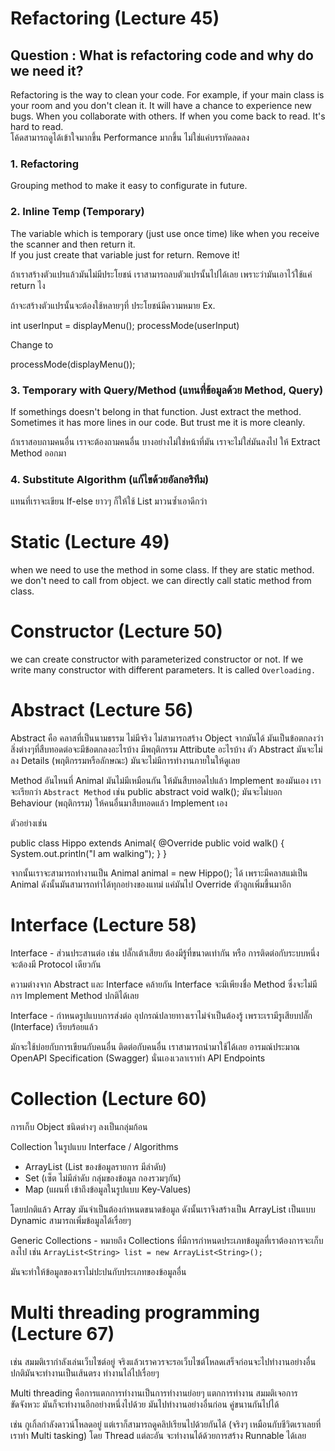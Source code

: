 # Refactoring (Lecture 45)

## Question : What is refactoring code and why do we need it?

Refactoring is the way to clean your code. For example, if your main class is your room and you don't clean it. It will have a chance to experience new bugs.
When you collaborate with others. If when you come back to read. It's hard to read. <br>
โค้ดสามารถดูได้เข้าใจมากขึ้น Performance มากขึ้น ไม่ใช่แค่บรรทัดลดลง

### 1. Refactoring
Grouping method to make it easy to configurate in future.

### 2. Inline Temp (Temporary)
The variable which is temporary (just use once time) like when you receive the scanner and then return it. <br>
If you just create that variable just for return. Remove it! <br>

ถ้าเราสร้างตัวแปรแล้วมันไม่มีประโยชน์ เราสามารถลบตัวแปรนั้นไปได้เลย เพราะว่ามันเอาไว้ใช้แค่ return ไง

ถ้าจะสร้างตัวแปรนั้นจะต้องใช้หลายๆที่ ประโยชน์มีความหมาย
Ex.

int userInput = displayMenu();
processMode(userInput)

Change to

processMode(displayMenu());

### 3. Temporary with Query/Method (แทนที่ข้อมูลด้วย Method, Query)

If somethings doesn't belong in that function. Just extract the method. Sometimes it has more lines in our code. But trust me it is more cleanly.

ถ้าเราสอบถามคนอื่น เราจะต้องถามคนอื่น บางอย่างไม่ใช่หน้าที่มัน เราจะไม่ใส่มันลงไป ให้ Extract Method ออกมา

### 4. Substitute Algorithm (แก้ไขด้วยอัลกอริทึม)

แทนที่เราจะเขียน If-else ยาวๆ ก็ให้ใช้ List มาวนซ้ำเอาดีกว่า

# Static (Lecture 49)

when we need to use the method in some class. If they are static method. we don't need to call from object. we can directly call static method from class.

# Constructor (Lecture 50)

we can create constructor with parameterized constructor or not.
If we write many constructor with different parameters. It is called `Overloading.`

# Abstract (Lecture 56)

Abstract คือ คลาสที่เป็นนามธรรม ไม่มีจริง ไม่สามารถสร้าง Object จากมันได้ มันเป็นข้อตกลงว่าสิ่งต่างๆที่สืบทอดต่อจะมีข้อตกลงอะไรบ้าง มีพฤติกรรม Attribute อะไรบ้าง
ตัว Abstract มันจะไม่ลง Details (พฤติกรรมหรือลักษณะ) มันจะไม่มีการทำงานภายในให้ดูเลย

Method อันไหนที่ Animal มันไม่มีเหมือนกัน ให้มันสืบทอดไปแล้ว Implement ของมันเอง เราจะเรียกว่า `Abstract Method` 
เช่น public abstract void walk(); มันจะไม่บอก Behaviour (พฤติกรรม) ให้คนอื่นมาสืบทอดแล้ว Implement เอง

ตัวอย่างเช่น


public class Hippo extends Animal{
    @Override
    public void walk() {
        System.out.println("I am walking");
    }
}

จากนั้นเราจะสามารถทำงานเป็น Animal animal = new Hippo(); ได้ เพราะมีคลาสแม่เป็น Animal ดังนั้นมันสามารถทำได้ทุกอย่างของแทม่ แค่มันไป Override ตัวลูกเพิ่มขึ้นมาอีก

# Interface (Lecture 58)
Interface - ส่วนประสานต่อ เช่น ปลั๊กเต้าเสียบ ต้องมีรู้ที่ขนาดเท่ากัน หรือ การติดต่อกับระบบหนึ่งจะต้องมี Protocol เดียวกัน

ความต่างจาก Abstract และ Interface คล้ายกัน Interface จะมีเพียงชื่อ Method ซึ่งจะไม่มีการ Implement Method ปกติได้เลย

Interface - กำหนดรูปแบบการส่งต่อ อุปกรณ์ปลายทางเราไม่จำเป็นต้องรู้ เพราะเรามีรูเสียบปลั๊ก (Interface) เรียบร้อยแล้ว

มักจะใช้บ่อยกับการเขียนกับคนอื่น ติดต่อกับคนอื่น เราสามารถนำมาใช้ได้เลย อารมณ์ประมาณ OpenAPI Specification (Swagger) นั่นเองเวลาเราทำ API Endpoints

# Collection (Lecture 60)

การเก็บ Object ชนิดต่างๆ ลงเป็นกลุ่มก้อน

Collection ในรูปแบบ Interface / Algorithms

- ArrayList (List ของข้อมูลรายการ มีลำดับ)
- Set (เซ็ต ไม่มีลำดับ กลุ่มของข้อมูล กองรวมๆกัน)
- Map (แผนที่ เข้าถึงข้อมูลในรูปแบบ Key-Values)

โดยปกติแล้ว Array มันจำเป็นต้องกำหนดขนาดข้อมูล ดังนั้นเราจึงสร้างเป็น ArrayList เป็นแบบ Dynamic สามารถเพิ่มข้อมูลได้เรื่อยๆ

Generic Collections - หมายถึง Collections ที่มีการกำหนดประเภทข้อมูลที่เราต้องการจะเก็บลงไป
เช่น `ArrayList<String> list = new ArrayList<String>();`

มันจะทำให้ข้อมูลของเราไม่ปะปนกับประเภทของข้อมูลอื่น

# Multi threading programming (Lecture 67)

เช่น สมมติเรากำลังเล่นเว็บไซต์อยู่ จริงแล้วเราควรจะรอเว็บไซต์โหลดเสร็จก่อนจะไปทำงานอย่างอื่น 
ปกติมันจะทำงานเป็นเส้นตรง ทำงานไล่ไปเรื่อยๆ

Multi threading คือการแตกการทำงานเป็นการทำงานย่อยๆ แตกการทำงาน
สมมติเจอการขัดจังหวะ มันก็จะทำงานอีกอย่างหนึ่งไปด้วย มันไปทำงานอย่างอื่นก่อน คู่ขนานกันไปได้

เช่น กูเกิ้ลกำลังดาวน์โหลดอยู่ แต่เราก็สามารถดูคลิปเรียนไปด้วยกันได้ (จริงๆ เหมือนกับชีวิตเราเลยที่เราทำ Multi tasking)
โดย Thread แต่ละอัน จะทำงานได้ด้วยการสร้าง Runnable ได้เลย




